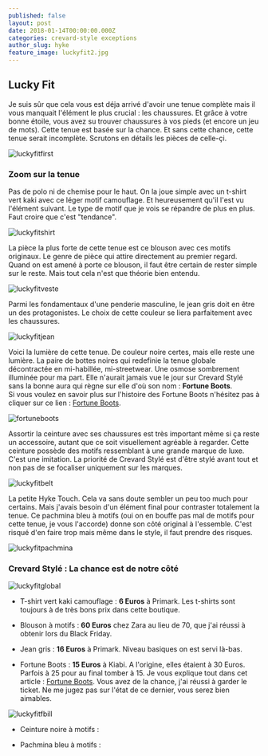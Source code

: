 ```yaml
---
published: false
layout: post
date: 2018-01-14T00:00:00.000Z
categories: crevard-style exceptions
author_slug: hyke
feature_image: luckyfit2.jpg
---
```

## Lucky Fit

Je suis sûr que cela vous est déja arrivé d'avoir une tenue complète mais il vous manquait l'élément le plus crucial : les chaussures. Et grâce à votre bonne étoile, vous avez su trouver chaussures à vos pieds (et encore un jeu de mots). Cette tenue est basée sur la chance. Et sans cette chance, cette tenue serait incomplète. Scrutons en détails les pièces de celle-çi.

![luckyfitfirst]({{site.url}}/{{site.baseurl}}img/luckyfitfirst.png)

### Zoom sur la tenue

Pas de polo ni de chemise pour le haut. On la joue simple avec un t-shirt vert kaki avec ce léger motif camouflage. Et heureusement qu'il l'est vu l'élément suivant. Le type de motif que je vois se répandre de plus en plus. Faut croire que c'est "tendance".

![luckyfitshirt]({{site.url}}/{{site.baseurl}}img/luckyfitshirt.png)

La pièce la plus forte de cette tenue est ce blouson avec ces motifs originaux. Le genre de pièce qui attire directement au premier regard. Quand on est amené à porte ce blouson, il faut être certain de rester simple sur le reste. Mais tout cela n'est que théorie bien entendu.

![luckyfitveste]({{site.url}}/{{site.baseurl}}img/luckyfitveste.jpg)

Parmi les fondamentaux d'une penderie masculine, le jean gris doit en être un des protagonistes. Le choix de cette couleur se liera parfaitement avec les chaussures.

![luckyfitjean]({{site.url}}/{{site.baseurl}}img/luckyfitjean.jpg)

Voici la lumière de cette tenue. De couleur noire certes, mais elle reste une lumière. La paire de bottes noires qui redefinie la tenue globale décontractée en mi-habillée, mi-streetwear. Une osmose sombrement illuminée pour ma part.
Elle n'aurait jamais vue le jour sur Crevard Stylé sans la bonne aura qui règne sur elle d'où son nom : **Fortune Boots**.  
Si vous voulez en savoir plus sur l'histoire des Fortune Boots n'hésitez pas à cliquer sur ce lien : [Fortune Boots](www.crevardstyle.com/Fortune-Boots).  

![fortuneboots]({{site.url}}/{{site.baseurl}}img/fortuneboots.jpg)

Assortir la ceinture avec ses chaussures est très important même si ça reste un accessoire, autant que ce soit visuellement agréable à regarder. Cette ceinture possède des motifs ressemblant à une grande marque de luxe. C'est une imitation. La priorité de Crevard Stylé est d'être stylé avant tout et non pas de se focaliser uniquement sur les marques.

![luckyfitbelt]({{site.url}}/{{site.baseurl}}img/luckyfitbelt.jpg)

La petite Hyke Touch. Cela va sans doute sembler un peu too much pour certains. Mais j'avais besoin d'un élément final pour contraster totalement la tenue. Ce pachmina bleu à motifs (oui on en bouffe pas mal de motifs pour cette tenue, je vous l'accorde) donne son côté original à l'essemble. C'est risqué d'en faire trop mais même dans le style, il faut prendre des risques.

![luckyfitpachmina]({{site.url}}/{{site.baseurl}}img/luckyfitpachmina.jpg)

### Crevard Stylé : La chance est de notre côté

![luckyfitglobal]({{site.url}}/{{site.baseurl}}img/luckyfitglobal.jpg)

* T-shirt vert kaki camouflage : **6 Euros** à Primark. Les t-shirts sont toujours à de très bons prix dans cette boutique.

* Blouson à motifs : **60 Euros** chez Zara au lieu de 70, que j'ai réussi à obtenir lors du Black Friday.

* Jean gris : **16 Euros** à Primark. Niveau basiques on est servi là-bas.

* Fortune Boots : **15 Euros** à Kiabi. A l'origine, elles étaient à 30 Euros. Parfois à 25 pour au final tomber à 15. Je vous explique tout dans cet article : [Fortune Boots](www.crevardstyle.com/Fortune-Boots). Vous avez de la chance, j'ai réussi à garder le ticket. Ne me jugez pas sur l'état de ce dernier, vous serez bien aimables.

![luckyfitfbill]({{site.url}}/{{site.baseurl}}img/luckyfitfbill.jpg)

* Ceinture noire à motifs :

* Pachmina bleu à motifs :